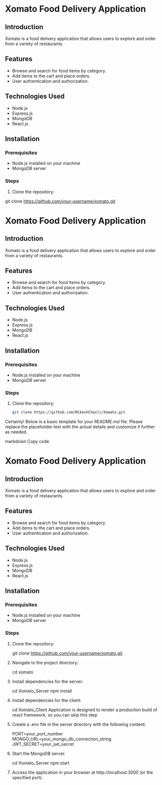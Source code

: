 # Xomato Food Delivery Application

## Introduction

Xomato is a food delivery application that allows users to explore and order from a variety of restaurants.

## Features

- Browse and search for food items by category.
- Add items to the cart and place orders.
- User authentication and authorization.

## Technologies Used

- Node.js
- Express.js
- MongoDB
- React.js

## Installation

### Prerequisites

- Node.js installed on your machine
- MongoDB server

### Steps

1. Clone the repository:

git clone https://github.com/your-username/xomato.git
# Xomato Food Delivery Application

## Introduction

Xomato is a food delivery application that allows users to explore and order from a variety of restaurants.

## Features

- Browse and search for food items by category.
- Add items to the cart and place orders.
- User authentication and authorization.

## Technologies Used

- Node.js
- Express.js
- MongoDB
- React.js

## Installation

### Prerequisites

- Node.js installed on your machine
- MongoDB server

### Steps

1. Clone the repository:

   ```bash
   git clone https://github.com/MikeshChevli/Xomato.git

Certainly! Below is a basic template for your README.md file. Please replace the placeholder text with the actual details and customize it further as needed.

markdown
Copy code
# Xomato Food Delivery Application

## Introduction

Xomato is a food delivery application that allows users to explore and order from a variety of restaurants.

## Features

- Browse and search for food items by category.
- Add items to the cart and place orders.
- User authentication and authorization.

## Technologies Used

- Node.js
- Express.js
- MongoDB
- React.js

## Installation

### Prerequisites

- Node.js installed on your machine
- MongoDB server

### Steps
1. Clone the repository:

   git clone https://github.com/your-username/xomato.git

2. Navigate to the project directory:

    cd xomato

3. Install dependencies for the server:

    cd Xomato_Server
    npm install

4. Install dependencies for the client:

    cd Xomato_Client
    Application is designed to render a production build of react framework, so you can skip this step


5. Create a .env file in the server directory with the following content:

    PORT=your_port_number
    MONGO_URL=your_mongo_db_connection_string
    JWT_SECRET=your_jwt_secret

6. Start the MongoDB server.

    cd Xomato_Server
    npm start

7. Access the application in your browser at http://localhost:3000 (or the specified port).